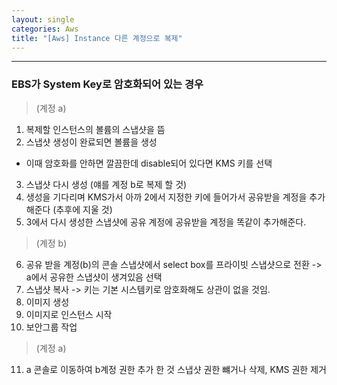 ```yaml
---
layout: single
categories: Aws
title: "[Aws] Instance 다른 계정으로 복제"
---
```


---
### EBS가 System Key로 암호화되어 있는 경우

> (계정 a) 

1. 복제할 인스턴스의 볼륨의 스냅샷을 뜸
2. 스냅샷 생성이 완료되면 볼륨을 생성 
  - 이때 암호화를 안하면 깔끔한데 disable되어 있다면 KMS 키를 선택
3. 스냅샷 다시 생성 (얘를 계정 b로 복제 할 것)
4. 생성을 기다리며 KMS가서 아까 2에서 지정한 키에 들어가서 공유받을 계정을 추가해준다 (추후에 지울 것)
5. 3에서 다시 생성한 스냅샷에 공유 계정에 공유받을 계정을 똑같이 추가해준다.

> (계정 b)

6. 공유 받을 계정(b)의 콘솔 스냅샷에서 select box를 프라이빗 스냅샷으로 전환 -> a에서 공유한 스냅샷이 생겨있음 선택
7. 스냅샷 복사 -> 키는 기본 시스템키로 암호화해도 상관이 없을 것임.
8. 이미지 생성
9. 이미지로 인스턴스 시작
10. 보안그룹 작업

> (계정 a)

11. a 콘솔로 이동하여 b계정 권한 추가 한 것 스냅샷 권한 뺴거나 삭제, KMS 권한 제거
